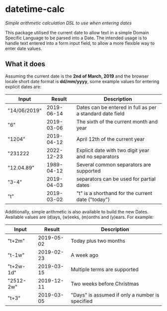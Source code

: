 # datetime-calc

_Simple arithmetic calculation DSL to use when entering dates_

This package utilised the current date to allow text in a simple Domain Specific Language to be parsed into a Date.  The intended usage is to handle text entered into a form input field, to allow a more flexible way to enter date values.

## What it does

Assuming the current date is the **2nd of March, 2019** and the browser locale short date format is **dd/mm/yyyy**, some example values for entering explicit dates are:

| Input        | Result     | Description                                               |
| ------------ | ---------- | --------------------------------------------------------- |
| "14/06/2019" | 2019-06-14 | Dates can be entered in full as per a standard date field |
| "6"          | 2019-03-06 | The sixth of the current month and year                   |
| "1204"       | 2019-04-12 | April 12th of the current year                            |
| "231222      | 2022-12-23 | Explicit date with two digit year and no separators       |
| "12.04.89"   | 1989-04-12 | Several common separators are supported                   |
| "3-4"        | 2019-04-03 | separators can be used for partial dates                  |
| "t"          | 2019-03-02 | "t" is a shorthand for the current date ("today")         |

Additionally, simple arithmetic is also available to build the new Dates.  Available values are (d)ays, (w)eeks, (m)onths and (y)ears. For example:

| Input     | Result     | Description                                     |
| --------- | ---------- | ----------------------------------------------- |
| "t+2m"    | 2019-05-02 | Today plus two months                           |
| "t-1w"    | 2019-02-23 | A week ago                                      |
| "t+2w-1d" | 2019-03-15 | Multiple terms are supported                    |
| "2512-2w" | 2019-12-11 | Two weeks before Christmas                      |
| "t+3"     | 2019-03-05 | "Days" is assumed if only a number is specified |  |
